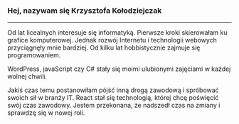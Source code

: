 <h3>Hej, nazywam się Krzysztofa Kołodziejczak</h3>
<hr>
<p>Od lat licealnych interesuje się informatyką. Pierwsze kroki skierowałam ku grafice komputerowej. Jednak rozwój Internetu i technologii webowych przyciągnęły mnie bardziej. Od kilku lat hobbistycznie zajmuje się programowaniem. </p>
<p>WordPress, javaScript czy C# stały się moimi ulubionymi zajęciami w każdej wolnej chwili.</p>
<p>Jakiś czas temu postanowiłam pójść inną drogą zawodową i spróbować swoich sił w branży IT. React stał się technologią, której chcę poświęcić swój czas zawodowy.
Jestem przekonana, że nadszedł czas na zmiany i sprawdzę się w nowej roli.</p>

